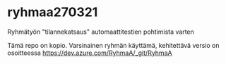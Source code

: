 # ryhmaa270321
Ryhmätyön "tilannekatsaus" automaattitestien pohtimista varten

Tämä repo on kopio. Varsinainen ryhmän käyttämä, kehitettävä versio on osoitteessa https://dev.azure.com/RyhmaA/_git/RyhmaA

